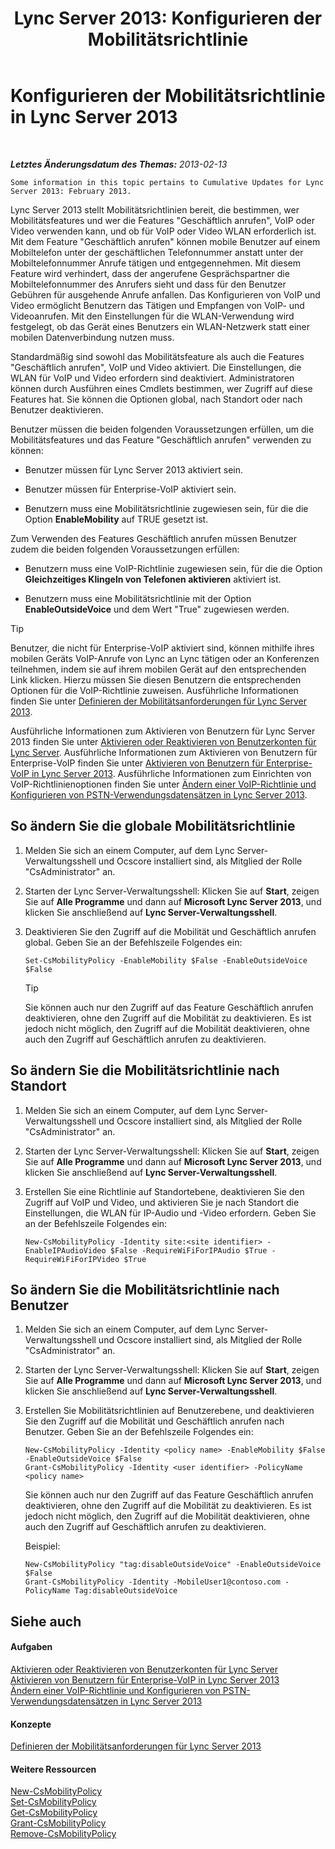 ﻿---
title: 'Lync Server 2013: Konfigurieren der Mobilitätsrichtlinie'
TOCTitle: Konfigurieren der Mobilitätsrichtlinie
ms:assetid: 595536e0-9bb3-49a3-8d13-1a77351ebc62
ms:mtpsurl: https://technet.microsoft.com/de-de/library/Hh690018(v=OCS.15)
ms:contentKeyID: 49294090
ms.date: 05/19/2016
mtps_version: v=OCS.15
ms.translationtype: HT
---

# Konfigurieren der Mobilitätsrichtlinie in Lync Server 2013

 

_**Letztes Änderungsdatum des Themas:** 2013-02-13_

    Some information in this topic pertains to Cumulative Updates for Lync Server 2013: February 2013.

Lync Server 2013 stellt Mobilitätsrichtlinien bereit, die bestimmen, wer Mobilitätsfeatures und wer die Features "Geschäftlich anrufen", VoIP oder Video verwenden kann, und ob für VoIP oder Video WLAN erforderlich ist. Mit dem Feature "Geschäftlich anrufen" können mobile Benutzer auf einem Mobiltelefon unter der geschäftlichen Telefonnummer anstatt unter der Mobiltelefonnummer Anrufe tätigen und entgegennehmen. Mit diesem Feature wird verhindert, dass der angerufene Gesprächspartner die Mobiltelefonnummer des Anrufers sieht und dass für den Benutzer Gebühren für ausgehende Anrufe anfallen. Das Konfigurieren von VoIP und Video ermöglicht Benutzern das Tätigen und Empfangen von VoIP- und Videoanrufen. Mit den Einstellungen für die WLAN-Verwendung wird festgelegt, ob das Gerät eines Benutzers ein WLAN-Netzwerk statt einer mobilen Datenverbindung nutzen muss.

Standardmäßig sind sowohl das Mobilitätsfeature als auch die Features "Geschäftlich anrufen", VoIP und Video aktiviert. Die Einstellungen, die WLAN für VoIP und Video erfordern sind deaktiviert. Administratoren können durch Ausführen eines Cmdlets bestimmen, wer Zugriff auf diese Features hat. Sie können die Optionen global, nach Standort oder nach Benutzer deaktivieren.

Benutzer müssen die beiden folgenden Voraussetzungen erfüllen, um die Mobilitätsfeatures und das Feature "Geschäftlich anrufen" verwenden zu können:

  - Benutzer müssen für Lync Server 2013 aktiviert sein.

  - Benutzer müssen für Enterprise-VoIP aktiviert sein.

  - Benutzern muss eine Mobilitätsrichtlinie zugewiesen sein, für die die Option **EnableMobility** auf TRUE gesetzt ist.

Zum Verwenden des Features Geschäftlich anrufen müssen Benutzer zudem die beiden folgenden Voraussetzungen erfüllen:

  - Benutzern muss eine VoIP-Richtlinie zugewiesen sein, für die die Option **Gleichzeitiges Klingeln von Telefonen aktivieren** aktiviert ist.

  - Benutzern muss eine Mobilitätsrichtlinie mit der Option **EnableOutsideVoice** und dem Wert "True" zugewiesen werden.


> [!TIP]
> Benutzer, die nicht für Enterprise-VoIP aktiviert sind, können mithilfe ihres mobilen Geräts VoIP-Anrufe von Lync an Lync tätigen oder an Konferenzen teilnehmen, indem sie auf ihrem mobilen Gerät auf den entsprechenden Link klicken. Hierzu müssen Sie diesen Benutzern die entsprechenden Optionen für die VoIP-Richtlinie zuweisen. Ausführliche Informationen finden Sie unter <A href="lync-server-2013-defining-your-mobility-requirements.md">Definieren der Mobilitätsanforderungen für Lync Server 2013</A>.



Ausführliche Informationen zum Aktivieren von Benutzern für Lync Server 2013 finden Sie unter [Aktivieren oder Reaktivieren von Benutzerkonten für Lync Server](lync-server-2013-disable-or-re-enable-user-account-for-lync-server.md). Ausführliche Informationen zum Aktivieren von Benutzern für Enterprise-VoIP finden Sie unter [Aktivieren von Benutzern für Enterprise-VoIP in Lync Server 2013](lync-server-2013-enable-users-for-enterprise-voice.md). Ausführliche Informationen zum Einrichten von VoIP-Richtlinienoptionen finden Sie unter [Ändern einer VoIP-Richtlinie und Konfigurieren von PSTN-Verwendungsdatensätzen in Lync Server 2013](lync-server-2013-modify-a-voice-policy-and-configure-pstn-usage-records.md).

## So ändern Sie die globale Mobilitätsrichtlinie

1.  Melden Sie sich an einem Computer, auf dem Lync Server-Verwaltungsshell und Ocscore installiert sind, als Mitglied der Rolle "CsAdministrator" an.

2.  Starten der Lync Server-Verwaltungsshell: Klicken Sie auf **Start**, zeigen Sie auf **Alle Programme** und dann auf **Microsoft Lync Server 2013**, und klicken Sie anschließend auf **Lync Server-Verwaltungsshell**.

3.  Deaktivieren Sie den Zugriff auf die Mobilität und Geschäftlich anrufen global. Geben Sie an der Befehlszeile Folgendes ein:
    
        Set-CsMobilityPolicy -EnableMobility $False -EnableOutsideVoice $False
    

    > [!TIP]
    > Sie können auch nur den Zugriff auf das Feature Geschäftlich anrufen deaktivieren, ohne den Zugriff auf die Mobilität zu deaktivieren. Es ist jedoch nicht möglich, den Zugriff auf die Mobilität deaktivieren, ohne auch den Zugriff auf Geschäftlich anrufen zu deaktivieren.



## So ändern Sie die Mobilitätsrichtlinie nach Standort

1.  Melden Sie sich an einem Computer, auf dem Lync Server-Verwaltungsshell und Ocscore installiert sind, als Mitglied der Rolle "CsAdministrator" an.

2.  Starten der Lync Server-Verwaltungsshell: Klicken Sie auf **Start**, zeigen Sie auf **Alle Programme** und dann auf **Microsoft Lync Server 2013**, und klicken Sie anschließend auf **Lync Server-Verwaltungsshell**.

3.  Erstellen Sie eine Richtlinie auf Standortebene, deaktivieren Sie den Zugriff auf VoIP und Video, und aktivieren Sie je nach Standort die Einstellungen, die WLAN für IP-Audio und -Video erfordern. Geben Sie an der Befehlszeile Folgendes ein:
    
        New-CsMobilityPolicy -Identity site:<site identifier> -EnableIPAudioVideo $False -RequireWiFiForIPAudio $True -RequireWiFiForIPVideo $True

## So ändern Sie die Mobilitätsrichtlinie nach Benutzer

1.  Melden Sie sich an einem Computer, auf dem Lync Server-Verwaltungsshell und Ocscore installiert sind, als Mitglied der Rolle "CsAdministrator" an.

2.  Starten der Lync Server-Verwaltungsshell: Klicken Sie auf **Start**, zeigen Sie auf **Alle Programme** und dann auf **Microsoft Lync Server 2013**, und klicken Sie anschließend auf **Lync Server-Verwaltungsshell**.

3.  Erstellen Sie Mobilitätsrichtlinien auf Benutzerebene, und deaktivieren Sie den Zugriff auf die Mobilität und Geschäftlich anrufen nach Benutzer. Geben Sie an der Befehlszeile Folgendes ein:
    
        New-CsMobilityPolicy -Identity <policy name> -EnableMobility $False -EnableOutsideVoice $False
        Grant-CsMobilityPolicy -Identity <user identifier> -PolicyName <policy name>
    
    Sie können auch nur den Zugriff auf das Feature Geschäftlich anrufen deaktivieren, ohne den Zugriff auf die Mobilität zu deaktivieren. Es ist jedoch nicht möglich, den Zugriff auf die Mobilität deaktivieren, ohne auch den Zugriff auf Geschäftlich anrufen zu deaktivieren.
    
    Beispiel:
    
        New-CsMobilityPolicy "tag:disableOutsideVoice" -EnableOutsideVoice $False
        Grant-CsMobilityPolicy -Identity -MobileUser1@contoso.com -PolicyName Tag:disableOutsideVoice

## Siehe auch

#### Aufgaben

[Aktivieren oder Reaktivieren von Benutzerkonten für Lync Server](lync-server-2013-disable-or-re-enable-user-account-for-lync-server.md)  
[Aktivieren von Benutzern für Enterprise-VoIP in Lync Server 2013](lync-server-2013-enable-users-for-enterprise-voice.md)  
[Ändern einer VoIP-Richtlinie und Konfigurieren von PSTN-Verwendungsdatensätzen in Lync Server 2013](lync-server-2013-modify-a-voice-policy-and-configure-pstn-usage-records.md)  

#### Konzepte

[Definieren der Mobilitätsanforderungen für Lync Server 2013](lync-server-2013-defining-your-mobility-requirements.md)  

#### Weitere Ressourcen

[New-CsMobilityPolicy](https://docs.microsoft.com/en-us/powershell/module/skype/New-CsMobilityPolicy)  
[Set-CsMobilityPolicy](set-csmobilitypolicy.md)  
[Get-CsMobilityPolicy](get-csmobilitypolicy.md)  
[Grant-CsMobilityPolicy](grant-csmobilitypolicy.md)  
[Remove-CsMobilityPolicy](remove-csmobilitypolicy.md)


